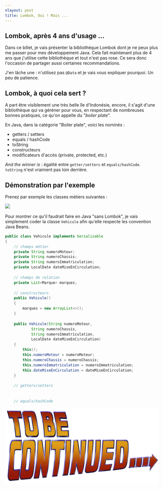 ```yaml
---
nlayout: post
title: Lombok, Oui ! Mais ...
---
```


## Lombok, après 4 ans d'usage ...

Dans ce billet, je vais présenter la bibliothèque Lombok dont je ne peux plus me passer pour mes développement Java.
Cela fait maintenant plus de 4 ans que j'utilise cette bibliothèque et tout n'est pas rose. Ce sera donc l'occasion de partager aussi certaines recommandations.

J'en lâche une : n'utilisez pas `@Data` et je vais vous expliquer pourquoi. Un peu de patience.

## Lombok, à quoi cela sert ?

A part être visiblement une très belle île d'Indonésie, encore, il s'agit d'une bibliothèque qui va géréner pour vous, en respectant de nombreuses bonnes pratiques, ce qu'on appelle du "*boiler plate*".

En Java, dans la catégorie "Boiler plate", voici les nominés :
* getters / setters
* equals  / hashCode
* toString
* constructeurs
* modificateurs d'accès (private, protected, etc.)

*And the winner is* : égalité entre `getter/setters` et `equals/hashCode`. `toString` n'est vraiment pas loin derrière.

## Démonstration par l'exemple

Prenez par exemple les classes métiers suivantes :

<img src="http://yuml.me/diagram/plain;scale:120/class/[Proprietaire|nom]->*[Vehicule|numeroMoteur;numeroChassis;numeroImmatriculation;dateMiseEnCirculation], [Vehicule]*-1[Marque|nom]" />

Pour montrer ce qu'il faudrait faire en Java "sans Lombok", je vais simplement coder la classe `Vehicule` afin
qu'elle respecte les convention Java Beans.

```java
public class Vehicule implements Serializable
{
	// champs métier
	private String numeroMoteur;
	private String numeroChassis;
	private String numeroImmatriculation;
	private LocalDate dateMiseEnCirculation;
	
	// champs de relation
	private List<Marque> marques;
	
	// constructeurs
	public Vehicule()
	{
		marques = new ArrayList<>();
	}
	
	public Vehicule(String numeroMoteur, 
			String numeroChassis, 
			String numeroImmatriculation, 
			LocalDate dateMiseEnCirculation)
	{
		this();
		this.numeroMoteur = numeroMoteur;
		this.numeroChassis = numeroChassis;
		this.numeroImmatriculation = numeroImmatriculation;
		this.dateMiseEnCirculation = dateMiseEnCirculation;
	}
	
	// getters/setters
	
	
	// equals/hashCode
```

![To be continued](/images/tobecontinued.png)

